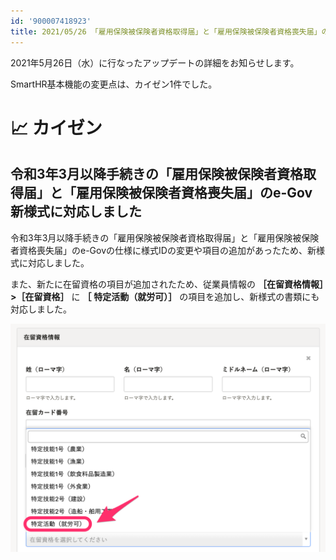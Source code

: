 ```yaml
---
id: '900007418923'
title: 2021/05/26 「雇用保険被保険者資格取得届」と「雇用保険被保険者資格喪失届」のe-Gov新様式に対応しました
---
```

2021年5月26日（水）に行なったアップデートの詳細をお知らせします。

SmartHR基本機能の変更点は、カイゼン1件でした。

# 📈 カイゼン

## 令和3年3月以降手続きの「雇用保険被保険者資格取得届」と「雇用保険被保険者資格喪失届」のe-Gov新様式に対応しました

令和3年3月以降手続きの「雇用保険被保険者資格取得届」と「雇用保険被保険者資格喪失届」のe-Govの仕様に様式IDの変更や項目の追加があったため、新様式に対応しました。

また、新たに在留資格の項目が追加されたため、従業員情報の **［在留資格情報］>［在留資格］** に **［**  **特定活動（就労可）］** の項目を追加し、新様式の書類にも対応しました。

![](./__________2021-05-27_9_54_13.png)
